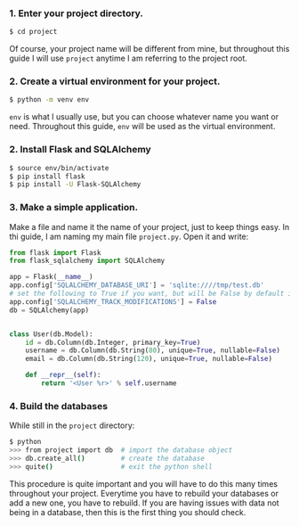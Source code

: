 ### 1. Enter your project directory.

```zsh
$ cd project
```

Of course, your project name will be different from mine, but throughout this guide I will use ```project``` anytime I am referring to the project root.

### 2. Create a virtual environment for your project.

```zsh
$ python -m venv env
```

```env``` is what I usually use, but you can choose whatever name you want or need. Throughout this guide, ```env``` will be used as the virtual environment.

### 2. Install Flask and SQLAlchemy

```zsh
$ source env/bin/activate
$ pip install flask
$ pip install -U Flask-SQLAlchemy
```

### 3. Make a simple application.

Make a file and name it the name of your project, just to keep things easy. In thi guide, I am naming my main file ```project.py```. Open it and write: 

```python
from flask import Flask
from flask_sqlalchemy import SQLAlchemy

app = Flask(__name__)
app.config['SQLALCHEMY_DATABASE_URI'] = 'sqlite:////tmp/test.db'
# set the following to True if you want, but will be False by default in the future
app.config['SQLALCHEMY_TRACK_MODIFICATIONS'] = False
db = SQLAlchemy(app)


class User(db.Model):
    id = db.Column(db.Integer, primary_key=True)
    username = db.Column(db.String(80), unique=True, nullable=False)
    email = db.Column(db.String(120), unique=True, nullable=False)

    def __repr__(self):
        return '<User %r>' % self.username
```

### 4. Build the databases

While still in the ```project``` directory:

```bash
$ python
>>> from project import db  # import the database object
>>> db.create_all()         # create the database
>>> quite()                 # exit the python shell
```

This procedure is quite important and you will have to do this many times throughout your project. Everytime you have to rebuild your databases or add a new one, you have to rebuild. If you are having issues with data not being in a database, then this is the first thing you should check.
